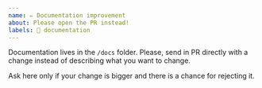 ```yaml
---
name: ✏ Documentation improvement
about: Please open the PR instead!
labels: 📖 documentation
---
```


Documentation lives in the `/docs` folder. Please, send in PR directly with a change instead of describing what you want to change.

Ask here only if your change is bigger and there is a chance for rejecting it.
